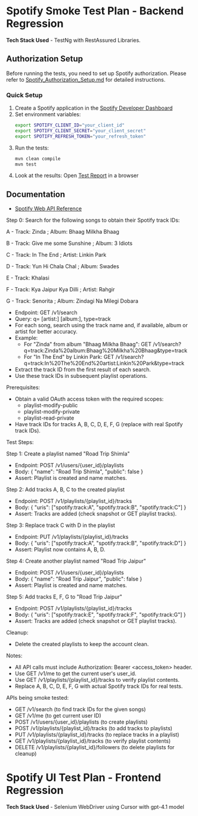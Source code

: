 # Spotify Smoke Test Plan - Backend Regression

**Tech Stack Used** - TestNg with RestAssured Libraries.

## Authorization Setup

Before running the tests, you need to set up Spotify authorization. Please refer to [Spotify_Authorization_Setup.md](authorization_code/Spotify%20Authorization%20Setup.md) for detailed instructions.

### Quick Setup

1. Create a Spotify application in the [Spotify Developer Dashboard](https://developer.spotify.com/dashboard)
2. Set environment variables:
   ```bash
   export SPOTIFY_CLIENT_ID="your_client_id"
   export SPOTIFY_CLIENT_SECRET="your_client_secret"
   export SPOTIFY_REFRESH_TOKEN="your_refresh_token"
   ```
3. Run the tests:
   ```bash
   mvn clean compile 
   mvn test
   ```
4. Look at the results:
   Open [Test Report](target/surefire-reports/index.html) in a browser



## Documentation
- [Spotify Web API Reference](https://developer.spotify.com/documentation/web-api/reference/)


Step 0: Search for the following songs to obtain their Spotify track IDs:

A - Track: Zinda ; Album: Bhaag Milkha Bhaag

B - Track: Give me some Sunshine ; Album: 3 Idiots

C - Track: In The End ; Artist: Linkin Park

D - Track: Yun Hi Chala Chal ; Album: Swades

E - Track: Khalasi

F - Track: Kya Jaipur Kya Dilli ; Artist: Rahgir

G - Track: Senorita ; Album: Zindagi Na Milegi Dobara

  - Endpoint: GET /v1/search
  - Query: q=<track name> [artist:<artist>] [album:<album>], type=track
  - For each song, search using the track name and, if available, album or artist for better accuracy.
  - Example: 
      - For "Zinda" from album "Bhaag Milkha Bhaag":
        GET /v1/search?q=track:Zinda%20album:Bhaag%20Milkha%20Bhaag&type=track
      - For "In The End" by Linkin Park:
        GET /v1/search?q=track:In%20The%20End%20artist:Linkin%20Park&type=track
  - Extract the track ID from the first result of each search.
  - Use these track IDs in subsequent playlist operations.

Prerequisites:
   - Obtain a valid OAuth access token with the required scopes:
     - playlist-modify-public
     - playlist-modify-private
     - playlist-read-private
   - Have track IDs for tracks A, B, C, D, E, F, G (replace with real Spotify track IDs).

Test Steps:

Step 1: Create a playlist named "Road Trip Shimla"
  - Endpoint: POST /v1/users/{user_id}/playlists
  - Body: { "name": "Road Trip Shimla", "public": false }
  - Assert: Playlist is created and name matches.

Step 2: Add tracks A, B, C to the created playlist
  - Endpoint: POST /v1/playlists/{playlist_id}/tracks
  - Body: { "uris": ["spotify:track:A", "spotify:track:B", "spotify:track:C"] }
  - Assert: Tracks are added (check snapshot or GET playlist tracks).

Step 3: Replace track C with D in the playlist
  - Endpoint: PUT /v1/playlists/{playlist_id}/tracks
  - Body: { "uris": ["spotify:track:A", "spotify:track:B", "spotify:track:D"] }
  - Assert: Playlist now contains A, B, D.

Step 4: Create another playlist named "Road Trip Jaipur"
  - Endpoint: POST /v1/users/{user_id}/playlists
  - Body: { "name": "Road Trip Jaipur", "public": false }
  - Assert: Playlist is created and name matches.

Step 5: Add tracks E, F, G to "Road Trip Jaipur"
  - Endpoint: POST /v1/playlists/{playlist_id}/tracks
  - Body: { "uris": ["spotify:track:E", "spotify:track:F", "spotify:track:G"] }
  - Assert: Tracks are added (check snapshot or GET playlist tracks).

Cleanup:
  - Delete the created playlists to keep the account clean.

Notes:
  - All API calls must include Authorization: Bearer <access_token> header.
  - Use GET /v1/me to get the current user's user_id.
  - Use GET /v1/playlists/{playlist_id}/tracks to verify playlist contents.
  - Replace A, B, C, D, E, F, G with actual Spotify track IDs for real tests.

APIs being smoke tested:
- GET /v1/search (to find track IDs for the given songs)
- GET /v1/me (to get current user ID)
- POST /v1/users/{user_id}/playlists (to create playlists)
- POST /v1/playlists/{playlist_id}/tracks (to add tracks to playlists)
- PUT /v1/playlists/{playlist_id}/tracks (to replace tracks in a playlist)
- GET /v1/playlists/{playlist_id}/tracks (to verify playlist contents)
- DELETE /v1/playlists/{playlist_id}/followers (to delete playlists for cleanup)


# Spotify UI Test Plan - Frontend Regression

**Tech Stack Used** - Selenium WebDriver using Cursor with gpt-4.1 model